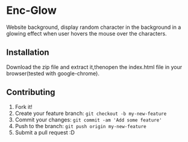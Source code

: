 # Enc-Glow

Website background, display random character in the background in a glowing effect when user hovers the mouse over the characters. 

## Installation

Download the zip file and extract it,thenopen the index.html file in your browser(tested with google-chrome).


## Contributing

1. Fork it!
2. Create your feature branch: `git checkout -b my-new-feature`
3. Commit your changes: `git commit -am 'Add some feature'`
4. Push to the branch: `git push origin my-new-feature`
5. Submit a pull request :D


